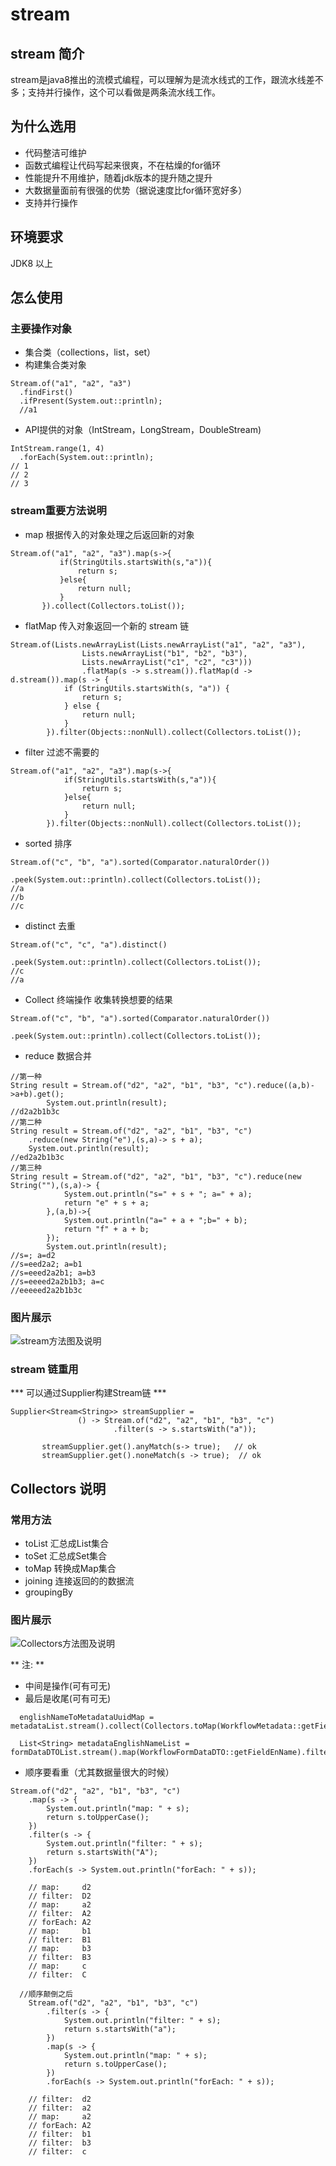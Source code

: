 # stream

## stream 简介

stream是java8推出的流模式编程，可以理解为是流水线式的工作，跟流水线差不多；支持并行操作，这个可以看做是两条流水线工作。

## 为什么选用

- 代码整洁可维护
- 函数式编程让代码写起来很爽，不在枯燥的for循环
- 性能提升不用维护，随着jdk版本的提升随之提升
- 大数据量面前有很强的优势（据说速度比for循环宽好多）
- 支持并行操作

## 环境要求
  JDK8 以上

## 怎么使用

### 主要操作对象
- 集合类（collections，list，set）
- 构建集合类对象
```
Stream.of("a1", "a2", "a3")
  .findFirst()
  .ifPresent(System.out::println);
  //a1
```
- API提供的对象（IntStream，LongStream，DoubleStream)
```
IntStream.range(1, 4)
  .forEach(System.out::println);
// 1
// 2
// 3
```
### stream重要方法说明
- map 根据传入的对象处理之后返回新的对象
```
Stream.of("a1", "a2", "a3").map(s->{
           if(StringUtils.startsWith(s,"a")){
               return s;
           }else{
               return null;
           }
       }).collect(Collectors.toList());
```
- flatMap 传入对象返回一个新的 stream 链
```
Stream.of(Lists.newArrayList(Lists.newArrayList("a1", "a2", "a3"),
                Lists.newArrayList("b1", "b2", "b3"),
                Lists.newArrayList("c1", "c2", "c3")))
                .flatMap(s -> s.stream()).flatMap(d -> d.stream()).map(s -> {
            if (StringUtils.startsWith(s, "a")) {
                return s;
            } else {
                return null;
            }
        }).filter(Objects::nonNull).collect(Collectors.toList());
```
- filter 过滤不需要的
```
Stream.of("a1", "a2", "a3").map(s->{
            if(StringUtils.startsWith(s,"a")){
                return s;
            }else{
                return null;
            }
        }).filter(Objects::nonNull).collect(Collectors.toList());
```
- sorted 排序
```
Stream.of("c", "b", "a").sorted(Comparator.naturalOrder())
                .peek(System.out::println).collect(Collectors.toList());
//a
//b
//c
```
- distinct 去重
```
Stream.of("c", "c", "a").distinct()
                .peek(System.out::println).collect(Collectors.toList());
//c
//a              
```
- Collect 终端操作 收集转换想要的结果
```
Stream.of("c", "b", "a").sorted(Comparator.naturalOrder())
                .peek(System.out::println).collect(Collectors.toList());
```
- reduce 数据合并
```
//第一种
String result = Stream.of("d2", "a2", "b1", "b3", "c").reduce((a,b)->a+b).get();
        System.out.println(result);
//d2a2b1b3c
//第二种
String result = Stream.of("d2", "a2", "b1", "b3", "c")
    .reduce(new String("e"),(s,a)-> s + a);
    System.out.println(result);
//ed2a2b1b3c
//第三种
String result = Stream.of("d2", "a2", "b1", "b3", "c").reduce(new String(""),(s,a)-> {
            System.out.println("s=" + s + "; a=" + a);
            return "e" + s + a;
        },(a,b)->{
            System.out.println("a=" + a + ";b=" + b);
            return "f" + a + b;
        });
        System.out.println(result);
//s=; a=d2
//s=eed2a2; a=b1
//s=eeed2a2b1; a=b3
//s=eeeed2a2b1b3; a=c
//eeeeed2a2b1b3c      
```

### 图片展示
![stream方法图及说明](stream.jpg)

### stream 链重用
*** 可以通过Supplier构建Stream链 ***
```
Supplier<Stream<String>> streamSupplier =
               () -> Stream.of("d2", "a2", "b1", "b3", "c")
                       .filter(s -> s.startsWith("a"));

       streamSupplier.get().anyMatch(s-> true);   // ok
       streamSupplier.get().noneMatch(s -> true);  // ok
```

## Collectors 说明
### 常用方法
- toList 汇总成List集合
- toSet 汇总成Set集合
- toMap 转换成Map集合
- joining 连接返回的的数据流
- groupingBy


### 图片展示
![Collectors方法图及说明](collectors.png)

** 注: **
- 中间是操作(可有可无)
- 最后是收尾(可有可无)
```
  englishNameToMetadataUuidMap = metadataList.stream().collect(Collectors.toMap(WorkflowMetadata::getFieldEnName,WorkflowMetadata::getMetadataUuid));

  List<String> metadataEnglishNameList = formDataDTOList.stream().map(WorkflowFormDataDTO::getFieldEnName).filter(StringUtils::isNotEmpty).collect(Collectors.toList());
```
- 顺序要看重（尤其数据量很大的时候）
```
Stream.of("d2", "a2", "b1", "b3", "c")
    .map(s -> {
        System.out.println("map: " + s);
        return s.toUpperCase();
    })
    .filter(s -> {
        System.out.println("filter: " + s);
        return s.startsWith("A");
    })
    .forEach(s -> System.out.println("forEach: " + s));

    // map:     d2
    // filter:  D2
    // map:     a2
    // filter:  A2
    // forEach: A2
    // map:     b1
    // filter:  B1
    // map:     b3
    // filter:  B3
    // map:     c
    // filter:  C

  //顺序颠倒之后
    Stream.of("d2", "a2", "b1", "b3", "c")
        .filter(s -> {
            System.out.println("filter: " + s);
            return s.startsWith("a");
        })
        .map(s -> {
            System.out.println("map: " + s);
            return s.toUpperCase();
        })
        .forEach(s -> System.out.println("forEach: " + s));

    // filter:  d2
    // filter:  a2
    // map:     a2
    // forEach: A2
    // filter:  b1
    // filter:  b3
    // filter:  c
```
